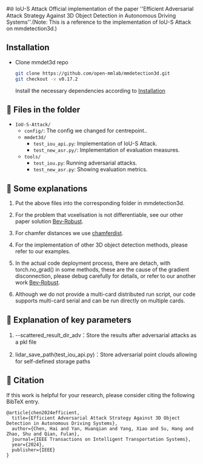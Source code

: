 #🌐 IoU-S Attack
Official implementation of the paper ''Efficient Adversarial Attack Strategy Against 3D Object Detection in Autonomous Driving Systems''.(Note: This is a reference to the implementation of IoU-S Attack on mmdetection3d.)
## Installation

- Clone mmdet3d repo
    ```bash
    git clone https://github.com/open-mmlab/mmdetection3d.git
    git checkout -v v0.17.2
    ```
    Install the necessary dependencies according to [Installation](https://mmdetection3d.readthedocs.io/en/latest/get_started.html)
## 🌟 Files in the folder
- `IoU-S-Attack/`
  - `config/`: The config we changed for centrepoint..
  - `mmdet3d/`
    - `test_iou_api.py`: Implementation of IoU-S Attack.
    - `test_new_asr.py/`: Implementation of evaluation measures.
  - `tools/`
    - `test_iou.py`: Running adversarial attacks.
    - `test_new_asr.py`: Showing evaluation metrics.
## 💾 Some explanations
1. Put the above files into the corresponding folder in mmdetection3d.
   
2. For the problem that voxelisation is not differentiable, see our other paper solution [Bev-Robust](https://github.com/zzj403/BEV_Robust.git).

3. For chamfer distances we use [chamferdist](https://github.com/OpenDriveLab/ViDAR/tree/936dbf7e010189b68b83b4b61568cfd0fa23e655/third_lib/chamfer_dist/chamferdist).

4. For the implementation of other 3D object detection methods, please refer to our examples.

5. In the actual code deployment process, there are detach, with torch.no_grad() in some methods, these are the cause of the gradient disconnection, please debug carefully for details, or refer to our another work [Bev-Robust](https://github.com/zzj403/BEV_Robust.git).

6. Although we do not provide a multi-card distributed run script, our code supports multi-card serial and can be run directly on multiple cards.

## 📘 Explanation of key parameters
1. --scattered_result_dir_adv：Store the results after adversarial attacks as a pkl file

2. lidar_save_path(test_iou_api.py)：Store adversarial point clouds allowing for self-defined storage paths

## 📝 Citation

If this work is helpful for your research, please consider citing the following BibTeX entry.

```
@article{chen2024efficient,
  title={Efficient Adversarial Attack Strategy Against 3D Object Detection in Autonomous Driving Systems},
  author={Chen, Hai and Yan, Huanqian and Yang, Xiao and Su, Hang and Zhao, Shu and Qian, Fulan},
  journal={IEEE Transactions on Intelligent Transportation Systems},
  year={2024},
  publisher={IEEE}
}
```

